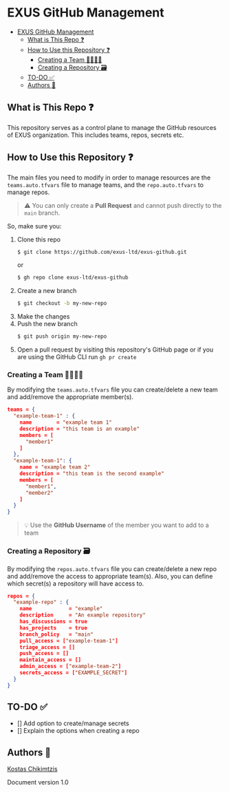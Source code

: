 # EXUS GitHub Management

- [EXUS GitHub Management](#exus-github-management)
  - [What is This Repo ❓](#what-is-this-repo-)
  - [How to Use this Repository ❓](#how-to-use-this-repository-)
    - [Creating a Team 👨‍👨‍👦‍👦](#creating-a-team-)
    - [Creating a Repository 🗃️](#creating-a-repository-️)
  - [TO-DO ✅](#to-do-)
  - [Authors 📝](#authors-)

## What is This Repo ❓

This repository serves as a control plane to manage the GitHub resources of EXUS organization. This includes teams, repos, secrets etc.

## How to Use this Repository ❓

The main files you need to modify in order to manage resources are the `teams.auto.tfvars` file to manage teams, and the `repo.auto.tfvars` to manage repos.

> ⚠️ You can only create a **Pull Request** and cannot push directly to the `main` branch.

So, make sure you:

1. Clone this repo
    ```bash
    $ git clone https://github.com/exus-ltd/exus-github.git
    ```
    or
    ```bash
    $ gh repo clone exus-ltd/exus-github
    ```
2. Create a new branch
    ```bash
    $ git checkout -b my-new-repo
    ```
3. Make the changes
4. Push the new branch
    ```bash
    $ git push origin my-new-repo
    ```
5. Open a pull request by visiting this repository's GitHub page or if you are using the GitHub CLI run `gh pr create`

### Creating a Team 👨‍👨‍👦‍👦

By modifying the `teams.auto.tfvars` file you can create/delete a new team and add/remove the appropriate member(s).

```json
teams = {
  "example-team-1" : {
    name        = "example team 1"
    description = "this team is an example"
    members = [
      "member1"
    ]
  },
  "example-team-1": {
    name = "example team 2"
    description = "this team is the second example"
    members = [
      "member1",
      "member2"
    ]
  }
}
```

> 💡 Use the **GitHub Username** of the member you want to add to a team

### Creating a Repository 🗃️

By modifying the `repos.auto.tfvars` file you can create/delete a new repo and add/remove the access to appropriate team(s). Also, you can define which secret(s) a repository will have access to.


```json
repos = {
  "example-repo" : {
    name            = "example"
    description     = "An example repository"
    has_discussions = true
    has_projects    = true
    branch_policy   = "main"
    pull_access = ["example-team-1"]
    triage_access = []
    push_access = []
    maintain_access = []
    admin_access = ["example-team-2"]
    secrets_access = ["EXAMPLE_SECRET"]
  }
}
```

## TO-DO ✅
- [] Add option to create/manage secrets 
- [] Explain the options when creating a repo

## Authors 📝
[Kostas Chikimtzis](https://github.com/kchikimtzis)

Document version 1.0
